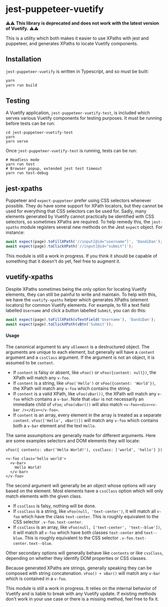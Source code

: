 # jest-puppeteer-vuetify

:warning::warning:	**This library is deprecated and does not work with the latest version of Vuetify.** :warning::warning:	


This is a utility which both makes it easier to use XPaths with jest and puppeteer, and generates XPaths to locate Vuetify components.

## Installation
`jest-puppeteer-vuetify` is written in Typescript, and so must be built:

```bash
yarn
yarn run build
```

## Testing
A Vuetify application, `jest-puppeteer-vuetify-test`, is included which serves various Vuetify components for testing purposes.
It must be running before tests can be run:
```
cd jest-puppeteer-vuetify-test
yarn
yarn serve
```
Once `jest-puppeteer-vuetify-test` is running, tests can be run:
```
# Headless mode
yarn run test
# Browser popup, extended jest test timeout
yarn run test-debug
```

## jest-xpaths
Puppeteer and `expect-puppeteer` prefer using CSS selectors whenever possible.
They do have some support for XPath locators, but they cannot be used for everything that CSS selectors can be used for.
Sadly, many elements generated by Vuetify cannot practically be identified with CSS selectors, so sometimes XPaths are required.
To help remedy this, the `jest-xpaths` module registers several new methods on the Jest `expect` object.
For instance:
```javascript
await expect(page).toFillXPath('//input[@id="username"]', 'DandiDan');
await expect(page).toClickXPath('//input[@id="submit"]');
```
This module is still a work in progress.
If you think it should be capable of something that it doesn't do yet, feel free to augment it.

## vuetify-xpaths
Despite XPaths sometimes being the only option for locating Vuetify elements, they can still be painful to write and maintain.
To help with this, we have the `vuetify-xpaths` helper which generates XPaths (element locators) for common Vuetify elements.
For example, to fill a text field labelled `Username` and click a button labelled `Submit`, you can do this:
```javascript
await expect(page).toFillXPath(vTextField('Username'), 'DandiDan');
await expect(page).toClickXPath(vBtn('Submit'));
```
#### Usage
The canonical argument to any `vElement` is a destructured object.
The arguments are unique to each element, but generally will have a `content` argument and a `cssClass` argument.
If the argument is not an object, it is assumed to be `content`.
* If `content` is falsy or absent, like `vFoo()` or `vFoo({content: null})`, the XPath will match any `v-foo`.
* If `content` is a string, like `vFoo('Hello')` or `vFoo({content: 'World'})`, the XPath will match any `v-foo` which contains the string.
* If `content` is a valid XPath, like `vFoo(vBar())`, the XPath will match any `v-foo` which contains a `v-bar`.
Note that `vBar` is not necessarily an immediate child of `vFoo`; `vFoo(vBar())` will also match `<v-foo><div><v-bar /></div></v-foo>`.
* If `content` is an array, every element in the array is treated as a separate `content`. `vFoo(['Hello', vBar()])` will match any `v-foo` which contains both a `v-bar` element and the text `Hello`.

The same assumptions are generally made for different arguments.
Here are some examples selectors and DOM elements they will locate:
```
vFoo({ contents: vBar('Hello World!'), cssClass: ['world', 'hello'] })

<v-foo class='hello world'>
  <v-bar>
    Hello World!
  </v-bar>
</v-foo>
```

The second argument will generally be an object whose options will vary based on the element.
Most elements have a `cssClass` option which will only match elements with the given class.
* If `cssClass` is falsy, nothing will be done.
* If `cssClass` is a string, like `vFoo(null, 'text-center')`, it will match all `v-foo` which have the class `text-center`.
This is roughly equivalent to the CSS selector `.v-foo.text-center`.
* If `cssClass` is an array, like `vFoo(null, ['text-center', 'text--blue'])`, it will match all `v-foo` which have both classes `text-center` and `text--blue`.
This is roughly equivalent to the CSS selector `.v-foo.text-center.text--blue`.

Other secondary options will generally behave like `contents` or like `cssClass`, depending on whether they identify DOM properties or CSS classes.

Because generated XPaths are strings, generally speaking they can be composed with string concatenation.
`vFoo() + vBar()` will match any `v-bar` which is contained in a `v-foo`.

This module is still a work in progress.
It relies on the internal behavior of Vuetify and is liable to break with any Vuetify update.
If existing methods don't work in your use case or there is a missing method, feel free to fix it.
